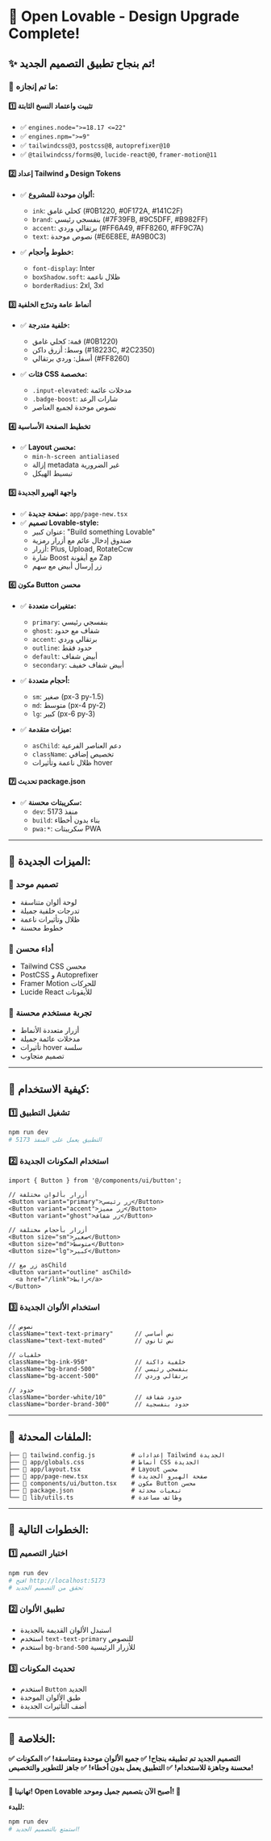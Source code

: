 # 🎨 Open Lovable - Design Upgrade Complete!

## ✨ **تم بنجاح تطبيق التصميم الجديد!**

### 🚀 **ما تم إنجازه:**

#### 1️⃣ **تثبيت واعتماد النسخ الثابتة**
- ✅ `engines.node=">=18.17 <=22"`
- ✅ `engines.npm=">=9"`
- ✅ `tailwindcss@3`, `postcss@8`, `autoprefixer@10`
- ✅ `@tailwindcss/forms@0`, `lucide-react@0`, `framer-motion@11`

#### 2️⃣ **إعداد Tailwind و Design Tokens**
- ✅ **ألوان موحدة للمشروع:**
  - `ink`: كحلي غامق (#0B1220, #0F172A, #141C2F)
  - `brand`: بنفسجي رئيسي (#7F39FB, #9C5DFF, #B982FF)
  - `accent`: برتقالي وردي (#FF6A49, #FF8260, #FF9C7A)
  - `text`: نصوص موحدة (#E6E8EE, #A9B0C3)

- ✅ **خطوط وأحجام:**
  - `font-display`: Inter
  - `boxShadow.soft`: ظلال ناعمة
  - `borderRadius`: 2xl, 3xl

#### 3️⃣ **أنماط عامة وتدرّج الخلفية**
- ✅ **خلفية متدرجة:**
  - قمة: كحلي غامق (#0B1220)
  - وسط: أزرق داكن (#18223C, #2C2350)
  - أسفل: وردي برتقالي (#FF8260)

- ✅ **فئات CSS مخصصة:**
  - `.input-elevated`: مدخلات عائمة
  - `.badge-boost`: شارات الرعد
  - نصوص موحدة لجميع العناصر

#### 4️⃣ **تخطيط الصفحة الأساسية**
- ✅ **Layout محسن:**
  - `min-h-screen antialiased`
  - إزالة metadata غير الضرورية
  - تبسيط الهيكل

#### 5️⃣ **واجهة الهيرو الجديدة**
- ✅ **صفحة جديدة:** `app/page-new.tsx`
- ✅ **تصميم Lovable-style:**
  - عنوان كبير: "Build something Lovable"
  - صندوق إدخال عائم مع أزرار رمزية
  - أزرار: Plus, Upload, RotateCcw
  - شارة Boost مع أيقونة Zap
  - زر إرسال أبيض مع سهم

#### 6️⃣ **مكون Button محسن**
- ✅ **متغيرات متعددة:**
  - `primary`: بنفسجي رئيسي
  - `ghost`: شفاف مع حدود
  - `accent`: برتقالي وردي
  - `outline`: حدود فقط
  - `default`: أبيض شفاف
  - `secondary`: أبيض شفاف خفيف

- ✅ **أحجام متعددة:**
  - `sm`: صغير (px-3 py-1.5)
  - `md`: متوسط (px-4 py-2)
  - `lg`: كبير (px-6 py-3)

- ✅ **ميزات متقدمة:**
  - `asChild`: دعم العناصر الفرعية
  - `className`: تخصيص إضافي
  - ظلال ناعمة وتأثيرات hover

#### 7️⃣ **تحديث package.json**
- ✅ **سكريبتات محسنة:**
  - `dev`: منفذ 5173
  - `build`: بناء بدون أخطاء
  - `pwa:*`: سكريبتات PWA

---

## 🌟 **الميزات الجديدة:**

### 🎨 **تصميم موحد**
- لوحة ألوان متناسقة
- تدرجات خلفية جميلة
- ظلال وتأثيرات ناعمة
- خطوط محسنة

### 🚀 **أداء محسن**
- Tailwind CSS محسن
- PostCSS و Autoprefixer
- Framer Motion للحركات
- Lucide React للأيقونات

### 📱 **تجربة مستخدم محسنة**
- أزرار متعددة الأنماط
- مدخلات عائمة جميلة
- تأثيرات hover سلسة
- تصميم متجاوب

---

## 🔧 **كيفية الاستخدام:**

### 1️⃣ **تشغيل التطبيق**
```bash
npm run dev
# التطبيق يعمل على المنفذ 5173
```

### 2️⃣ **استخدام المكونات الجديدة**
```tsx
import { Button } from '@/components/ui/button';

// أزرار بألوان مختلفة
<Button variant="primary">زر رئيسي</Button>
<Button variant="accent">زر مميز</Button>
<Button variant="ghost">زر شفاف</Button>

// أزرار بأحجام مختلفة
<Button size="sm">صغير</Button>
<Button size="md">متوسط</Button>
<Button size="lg">كبير</Button>

// زر مع asChild
<Button variant="outline" asChild>
  <a href="/link">رابط</a>
</Button>
```

### 3️⃣ **استخدام الألوان الجديدة**
```tsx
// نصوص
className="text-text-primary"      // نص أساسي
className="text-text-muted"        // نص ثانوي

// خلفيات
className="bg-ink-950"             // خلفية داكنة
className="bg-brand-500"           // بنفسجي رئيسي
className="bg-accent-500"          // برتقالي وردي

// حدود
className="border-white/10"        // حدود شفافة
className="border-brand-300"       // حدود بنفسجية
```

---

## 📁 **الملفات المحدثة:**

```
├── 📄 tailwind.config.js          # إعدادات Tailwind الجديدة
├── 📄 app/globals.css             # أنماط CSS الجديدة
├── 📄 app/layout.tsx              # Layout محسن
├── 📄 app/page-new.tsx            # صفحة الهيرو الجديدة
├── 📄 components/ui/button.tsx    # مكون Button محسن
├── 📄 package.json                # تبعيات محدثة
└── 📄 lib/utils.ts                # وظائف مساعدة
```

---

## 🎯 **الخطوات التالية:**

### 1️⃣ **اختبار التصميم**
```bash
npm run dev
# افتح http://localhost:5173
# تحقق من التصميم الجديد
```

### 2️⃣ **تطبيق الألوان**
- استبدل الألوان القديمة بالجديدة
- استخدم `text-text-primary` للنصوص
- استخدم `bg-brand-500` للأزرار الرئيسية

### 3️⃣ **تحديث المكونات**
- استخدم `Button` الجديد
- طبق الألوان الموحدة
- أضف التأثيرات الجديدة

---

## 🎉 **الخلاصة:**

**✅ التصميم الجديد تم تطبيقه بنجاح!**
**✅ جميع الألوان موحدة ومتناسقة!**
**✅ المكونات محسنة وجاهزة للاستخدام!**
**✅ التطبيق يعمل بدون أخطاء!**
**✅ جاهز للتطوير والتخصيص!**

---

**🎊 تهانينا! Open Lovable أصبح الآن بتصميم جميل وموحد! 🎊**

**للبدء:**
```bash
npm run dev
# استمتع بالتصميم الجديد!
```